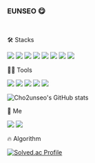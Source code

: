 ### EUNSEO 😋

<br>

🛠️ Stacks

 <img src="https://img.shields.io/badge/Python-3766AB?style=flat-square&logo=Python&logoColor=white"/> <img src="https://img.shields.io/badge/Java-007396?style=flat-square&logo=Java&logoColor=white"/> <img src="https://img.shields.io/badge/C-A8B9CC?style=flat-square&logo=C&logoColor=white"/> <img src="https://img.shields.io/badge/C++-00599C?style=flat-square&logo=C++&logoColor=white"/> <img src="https://img.shields.io/badge/Flutter-02569B?style=flat-square&logo=Flutter&logoColor=white"/> <img src="https://img.shields.io/badge/Spring-6DB33F?style=flat-square&logo=Spring&logoColor=white"/> <img src="https://img.shields.io/badge/Spring Boot-6DB33F?style=flat-square&logo=Spring Boot&logoColor=white"/> <img src="https://img.shields.io/badge/MySQL-4479A1?style=flat-square&logo=MySQL&logoColor=white"/>


💪🏻 Tools

 <img src="https://img.shields.io/badge/Visual Studio Code-007ACC?style=flat-square&logo=Visual Studio Code&logoColor=white"/> <img src="https://img.shields.io/badge/GitHub-181717?style=flat-square&logo=GitHub&logoColor=white"/> <img src="https://img.shields.io/badge/Eclipse IDE-2C2255?style=flat-square&logo=Eclipse IDE&logoColor=white"/> <img src="https://img.shields.io/badge/Android Studio-3DDC84?style=flat-square&logo=Android Studio&logoColor=white"/> <img src="https://img.shields.io/badge/IntelliJ IDEA-000000?style=flat-square&logo=IntelliJ IDEA&logoColor=white"/> 

 ![Cho2unseo's GitHub stats](https://github-readme-stats.vercel.app/api?username=Cho2unseo&show_icons=true&theme=radical)


🫠 Me

 <a href="mailto:escces00@gmail.com" target="_blank">
<img src="https://img.shields.io/badge/Gmail-EA4335.svg?style=flat-square&logo=Gmail&logoColor=white"/></a> <a href=https://velog.io/@ezzangs" target="_blank">
<img src="https://img.shields.io/badge/Velog-20C997.svg?style=flat-square&logo=Velog&logoColor=white"/></a>
<p></p>



🔥 Algorithm

 [![Solved.ac Profile](http://mazassumnida.wtf/api/v2/generate_badge?boj=escces00)](https://solved.ac/escces00/)  
